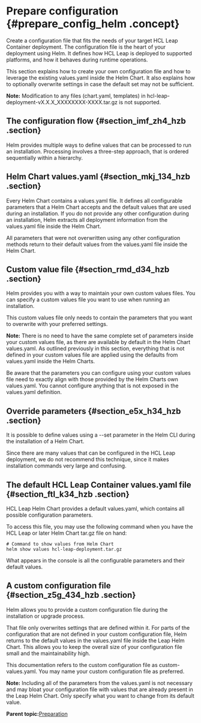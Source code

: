 # Prepare configuration {#prepare_config_helm .concept}

Create a configuration file that fits the needs of your target HCL Leap Container deployment. The configuration file is the heart of your deployment using Helm. It defines how HCL Leap is deployed to supported platforms, and how it behaves during runtime operations.

This section explains how to create your own configuration file and how to leverage the existing values.yaml inside the Helm Chart. It also explains how to optionally overwrite settings in case the default set may not be sufficient.

**Note:** Modification to any files \(chart.yaml, templates\) in hcl-leap-deployment-vX.X.X\_XXXXXXXX-XXXX.tar.gz is not supported.

## The configuration flow {#section_imf_zh4_hzb .section}

Helm provides multiple ways to define values that can be processed to run an installation. Processing involves a three-step approach, that is ordered sequentially within a hierarchy.

## Helm Chart values.yaml {#section_mkj_134_hzb .section}

Every Helm Chart contains a values.yaml file. It defines all configurable parameters that a Helm Chart accepts and the default values that are used during an installation. If you do not provide any other configuration during an installation, Helm extracts all deployment information from the values.yaml file inside the Helm Chart.

All parameters that were not overwritten using any other configuration methods return to their default values from the values.yaml file inside the Helm Chart.

## Custom value file {#section_rmd_d34_hzb .section}

Helm provides you with a way to maintain your own custom values files. You can specify a custom values file you want to use when running an installation.

This custom values file only needs to contain the parameters that you want to overwrite with your preferred settings.

**Note:** There is no need to have the same complete set of parameters inside your custom values file, as there are available by default in the Helm Chart values.yaml. As outlined previously in this section, everything that is not defined in your custom values file are applied using the defaults from values.yaml inside the Helm Charts.

Be aware that the parameters you can configure using your custom values file need to exactly align with those provided by the Helm Charts own values.yaml. You cannot configure anything that is not exposed in the values.yaml definition.

## Override parameters {#section_e5x_h34_hzb .section}

It is possible to define values using a --set parameter in the Helm CLI during the installation of a Helm Chart.

Since there are many values that can be configured in the HCL Leap deployment, we do not recommend this technique, since it makes installation commands very large and confusing.

## The default HCL Leap Container values.yaml file {#section_ftl_k34_hzb .section}

HCL Leap Helm Chart provides a default values.yaml, which contains all possible configuration parameters.

To access this file, you may use the following command when you have the HCL Leap or later Helm Chart tar.gz file on hand:

``` {#codeblock_r5s_m34_hzb}
# Command to show values from Helm Chart 
helm show values hcl-leap-deployment.tar.gz  
```

What appears in the console is all the configurable parameters and their default values.

## A custom configuration file {#section_z5g_434_hzb .section}

Helm allows you to provide a custom configuration file during the installation or upgrade process.

That file only overwrites settings that are defined within it. For parts of the configuration that are not defined in your custom configuration file, Helm returns to the default values in the values.yaml file inside the Leap Helm Chart. This allows you to keep the overall size of your configuration file small and the maintainability high.

This documentation refers to the custom configuration file as custom-values.yaml. You may name your custom configuration file as preferred.

**Note:** Including all of the parameters from the values.yaml is not necessary and may bloat your configuration file with values that are already present in the Leap Helm Chart. Only specify what you want to change from its default value.

**Parent topic:**[Preparation](helm_preparation.md)

